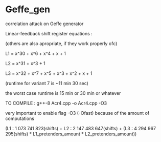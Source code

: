 # Geffe_gen
correlation attack on Geffe generator

Linear-feedback shift register equations : 

(others are also apropriate, if they work properly ofc)

L1 = x^30 + x^6 + x^4 + x + 1

L2 = x^31 + x^3 + 1

L3 = x^32 + x^7 + x^5 + x^3 + x^2 + x + 1





 (runtime for variant 7 is ~11 min 30 sec) 
 
 the worst case runtime is 15 min or 30 min or whatever
 
 
 
 
 TO COMPILE : g++-8 Acr4.cpp -o Acr4.cpp -O3
 
 very important to enable flag -O3 (-Ofast) because of the amount of computations
 
 (L1 : 1 073 741 823(shifts) + L2 : 2 147 483 647(shifts) + (L3 : 4 294 967 295(shifts) * L1_pretenders_amount * L2_pretenders_amount))
